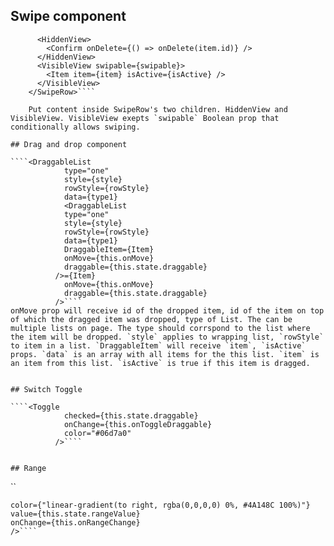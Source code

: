 ## Swipe component

`````<SwipeRow>
      <HiddenView>
        <Confirm onDelete={() => onDelete(item.id)} />
      </HiddenView>
      <VisibleView swipable={swipable}>
        <Item item={item} isActive={isActive} />
      </VisibleView>
    </SwipeRow>````

    Put content inside SwipeRow's two children. HiddenView and VisibleView. VisibleView exepts `swipable` Boolean prop that conditionally allows swiping.

## Drag and drop component

````<DraggableList
            type="one"
            style={style}
            rowStyle={rowStyle}
            data={type1}
            <DraggableList
            type="one"
            style={style}
            rowStyle={rowStyle}
            data={type1}
            DraggableItem={Item}
            onMove={this.onMove}
            draggable={this.state.draggable}
          />={Item}
            onMove={this.onMove}
            draggable={this.state.draggable}
          />````
onMove prop will receive id of the dropped item, id of the item on top of which the dragged item was dropped, type of List. The can be multiple lists on page. The type should corrspond to the list where the item will be dropped. `style` applies to wrapping list, `rowStyle` to item in a list. `DraggableItem` will receive `item`, `isActive`
props. `data` is an array with all items for the this list. `item` is an item from this list. `isActive` is true if this item is dragged.


## Switch Toggle

````<Toggle
            checked={this.state.draggable}
            onChange={this.onToggleDraggable}
            color="#06d7a0"
          />````


## Range

`````

<RangeNumbers
            onClick={this.onRangeChange}
            value={this.state.rangeValue}
            color="#4A148C"
            activeColor="#06d7a0"
          />``

`````<Range
color={"linear-gradient(to right, rgba(0,0,0,0) 0%, #4A148C 100%)"}
value={this.state.rangeValue}
onChange={this.onRangeChange}
/>````
`````
